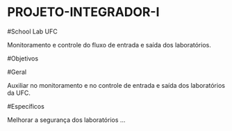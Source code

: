 # PROJETO-INTEGRADOR-I

#School Lab UFC

Monitoramento e controle do fluxo de entrada e saída dos laboratórios.

#Objetivos

#Geral

Auxiliar no monitoramento e no controle de entrada e saída dos laboratórios da UFC. 

#Específicos

Melhorar a segurança dos laboratórios
... 
